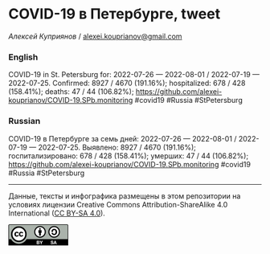 COVID-19 в Петербурге, tweet
============================

*Алексей Куприянов* /
<a href="mailto:alexei.kouprianov@gmail.com" class="email">alexei.kouprianov@gmail.com</a>

### English

COVID-19 in St. Petersburg for: 2022-07-26 — 2022-08-01 / 2022-07-19 —
2022-07-25. Сonfirmed: 8927 / 4670 (191.16%); hospitalized: 678 / 428
(158.41%); deaths: 47 / 44 (106.82%);
<a href="https://github.com/alexei-kouprianov/COVID-19.SPb.monitoring" class="uri">https://github.com/alexei-kouprianov/COVID-19.SPb.monitoring</a>
\#covid19 \#Russia \#StPetersburg

### Russian

COVID-19 в Петербурге за семь дней: 2022-07-26 — 2022-08-01 / 2022-07-19
— 2022-07-25. Выявлено: 8927 / 4670 (191.16%); госпитализировано: 678 /
428 (158.41%); умерших: 47 / 44 (106.82%);
<a href="https://github.com/alexei-kouprianov/COVID-19.SPb.monitoring" class="uri">https://github.com/alexei-kouprianov/COVID-19.SPb.monitoring</a>
\#covid19 \#Russia \#StPetersburg

------------------------------------------------------------------------

Данные, тексты и инфографика размещены в этом репозитории на условиях
лицензии Creative Commons Attribution-ShareAlike 4.0 International ([CC
BY-SA 4.0](https://creativecommons.org/licenses/by-sa/4.0/)).

![](../misc/CC-BY-SA-icon.png "CC-BY-SA")
